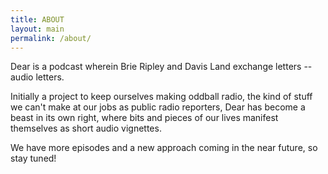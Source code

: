 ```yaml
---
title: ABOUT
layout: main
permalink: /about/
---
```


Dear is a podcast wherein Brie Ripley and Davis Land exchange letters -- audio letters.

Initially a project to keep ourselves making oddball radio, the kind of stuff we can't make at our jobs as public radio reporters, Dear has become a beast in its own right, where bits and pieces of our lives manifest themselves as short audio vignettes. 

We have more episodes and a new approach coming in the near future, so stay tuned!